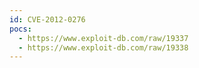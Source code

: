```yaml
---
id: CVE-2012-0276
pocs:
  - https://www.exploit-db.com/raw/19337
  - https://www.exploit-db.com/raw/19338
---
```

